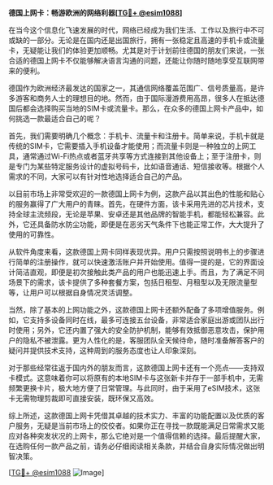 **德国上网卡：畅游欧洲的网络利器[[TG💪+ @esim1088](https://t.me/s/esim1088)]**

在当今这个信息化飞速发展的时代，网络已经成为我们生活、工作以及旅行中不可或缺的一部分。无论是在国内还是出国旅行，拥有一张稳定且高速的手机卡或流量卡，无疑能让我们的体验更加顺畅。尤其是对于计划前往德国的朋友们来说，一张合适的德国上网卡不仅能够解决语言沟通的问题，还能让你随时随地享受互联网带来的便利。

德国作为欧洲经济最发达的国家之一，其通信网络覆盖范围广、信号质量高，是许多游客和商务人士的理想目的地。然而，由于国际漫游费用高昂，很多人在抵达德国后都会选择购买当地的SIM卡或流量卡。那么，在众多的德国上网卡产品中，如何挑选一款最适合自己的呢？

首先，我们需要明确几个概念：手机卡、流量卡和注册卡。简单来说，手机卡就是传统的SIM卡，它需要插入手机设备才能使用；而流量卡则是一种独立的上网工具，通常通过Wi-Fi热点或者蓝牙共享等方式连接到其他设备上；至于注册卡，则是专门为某些特定服务设计的虚拟号码卡，比如语音通话、短信接收等。根据个人需求的不同，大家可以有针对性地选择适合自己的产品。

以目前市场上非常受欢迎的一款德国上网卡为例，这款产品以其出色的性能和贴心的服务赢得了广大用户的青睐。首先，在硬件方面，该卡采用先进的芯片技术，支持全球主流频段，无论是苹果、安卓还是其他品牌的智能手机，都能轻松兼容。此外，它还具备防水防尘功能，即便是在恶劣天气条件下也能正常工作，大大提升了使用的可靠性。

从软件角度来看，这款德国上网卡同样表现优异。用户只需按照说明书上的步骤进行简单的注册操作，就可以快速激活账户并开始使用。值得一提的是，它的界面设计简洁直观，即便是初次接触此类产品的用户也能迅速上手。而且，为了满足不同场景下的需求，该卡提供了多种套餐方案，包括日租型、月租型以及无限流量型等，让用户可以根据自身情况灵活调整。

当然，除了基本的上网功能之外，这款德国上网卡还额外配备了多项增值服务。例如，它支持多设备同时在线，最多可连接五台设备，非常适合家庭出游或团队出行时使用；另外，它还内置了强大的安全防护机制，能够有效抵御恶意攻击，保护用户的隐私不被泄露。更为人性化的是，客服团队全天候待命，随时准备解答客户的疑问并提供技术支持，这种周到的服务态度也让人印象深刻。

对于那些经常往返于国内外的朋友而言，这款德国上网卡还有一个亮点——支持双卡模式。这意味着你可以将原有的本地SIM卡与这张新卡并存于一部手机中，无需频繁更换卡片，极大地方便了日常管理。与此同时，由于采用了eSIM技术，这张卡无需物理剪裁即可直接安装，既环保又高效。

综上所述，这款德国上网卡凭借其卓越的技术实力、丰富的功能配置以及优质的客户服务，无疑是当前市场上的佼佼者。如果你正在寻找一款既能满足日常需求又能应对各种突发状况的上网卡，那么它绝对是一个值得信赖的选择。最后提醒大家，在选购任何一款产品之前，请务必仔细阅读相关条款，并结合自身实际情况做出明智决策。

[[TG💪+ @esim1088](https://t.me/s/esim1088) ![Image](https://i.postimg.cc/4NQfJmqS/Snipaste-2025-05-13-00-14-12.png)]